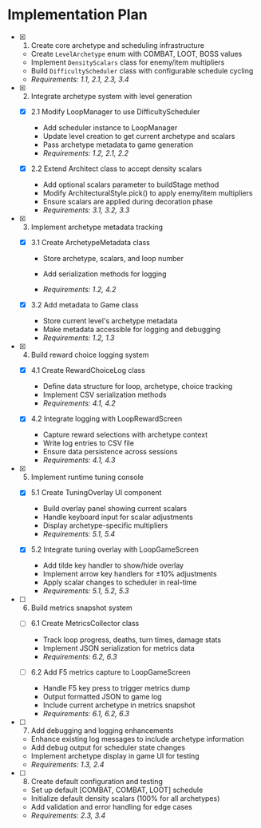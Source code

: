# Implementation Plan

- [x] 1. Create core archetype and scheduling infrastructure





  - Create `LevelArchetype` enum with COMBAT, LOOT, BOSS values
  - Implement `DensityScalars` class for enemy/item multipliers
  - Build `DifficultyScheduler` class with configurable schedule cycling
  - _Requirements: 1.1, 2.1, 2.3, 3.4_

- [x] 2. Integrate archetype system with level generation





  - [x] 2.1 Modify LoopManager to use DifficultyScheduler


    - Add scheduler instance to LoopManager
    - Update level creation to get current archetype and scalars
    - Pass archetype metadata to game generation
    - _Requirements: 1.2, 2.1, 2.2_



  - [x] 2.2 Extend Architect class to accept density scalars





    - Add optional scalars parameter to buildStage method
    - Modify ArchitecturalStyle.pick() to apply enemy/item multipliers
    - Ensure scalars are applied during decoration phase
    - _Requirements: 3.1, 3.2, 3.3_

- [x] 3. Implement archetype metadata tracking







  - [x] 3.1 Create ArchetypeMetadata class





    - Store archetype, scalars, and loop number
    - Add serialization methods for logging


    - _Requirements: 1.2, 4.2_

  - [x] 3.2 Add metadata to Game class





    - Store current level's archetype metadata
    - Make metadata accessible for logging and debugging
    - _Requirements: 1.2, 1.3_

- [x] 4. Build reward choice logging system






  - [x] 4.1 Create RewardChoiceLog class

    - Define data structure for loop, archetype, choice tracking
    - Implement CSV serialization methods
    - _Requirements: 4.1, 4.2_

  - [x] 4.2 Integrate logging with LoopRewardScreen


    - Capture reward selections with archetype context
    - Write log entries to CSV file
    - Ensure data persistence across sessions
    - _Requirements: 4.1, 4.3_

- [x] 5. Implement runtime tuning console





  - [x] 5.1 Create TuningOverlay UI component


    - Build overlay panel showing current scalars
    - Handle keyboard input for scalar adjustments
    - Display archetype-specific multipliers
    - _Requirements: 5.1, 5.4_

  - [x] 5.2 Integrate tuning overlay with LoopGameScreen


    - Add tilde key handler to show/hide overlay
    - Implement arrow key handlers for ±10% adjustments
    - Apply scalar changes to scheduler in real-time
    - _Requirements: 5.1, 5.2, 5.3_

- [ ] 6. Build metrics snapshot system
  - [ ] 6.1 Create MetricsCollector class
    - Track loop progress, deaths, turn times, damage stats
    - Implement JSON serialization for metrics data
    - _Requirements: 6.2, 6.3_

  - [ ] 6.2 Add F5 metrics capture to LoopGameScreen
    - Handle F5 key press to trigger metrics dump
    - Output formatted JSON to game log
    - Include current archetype in metrics snapshot
    - _Requirements: 6.1, 6.2, 6.3_

- [ ] 7. Add debugging and logging enhancements
  - Enhance existing log messages to include archetype information
  - Add debug output for scheduler state changes
  - Implement archetype display in game UI for testing
  - _Requirements: 1.3, 2.4_

- [ ] 8. Create default configuration and testing
  - Set up default [COMBAT, COMBAT, LOOT] schedule
  - Initialize default density scalars (100% for all archetypes)
  - Add validation and error handling for edge cases
  - _Requirements: 2.3, 3.4_